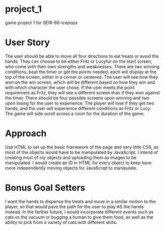 # project_1
game project 1 for SEIR-66-icepops

# User Story

The user should be able to move all four directions to eat treats or avoid the hands. They can choose to be either Fritz or Lucyfur on the start screen, who come with their own strengths and weaknesses. There are two winning conditions, beat the timer or get the points needed, each will display at the top of the screen, either in a corner or centered. The user will see how they won on the win screen, which will be different based on how they win and with which character the user chose. If the user meets the point requirement as Fritz, they will see a different screen than if they won against the timer. There should be four possible screens upon winning and two upon losing for the user to experience. The player will lose if they get two hands, and the user will experience different conditions as Fritz or Lucy. The game will side scroll across a room for the duration of the game.

# Approach

Use HTML to set up the basic framework of the page and very little CSS, as most of the objects would have to be manipulated by JavaScript. I intend of creating most of my objects and uploading them as images to be manipulated. I would create an ID in HTML for every object to keep have more independently moving objects for JavaScript to manipulate.

# Bonus Goal Setters

I want the hands to dispense the treats and move in a similar motion to the player, so that would pave the path for the user to play AS the hands instead. In the farther future, I would incorporate different events such as cats vs the vacuum or bugging a human to give them food, as well as the ability to pick from a variety of cats with different skills.